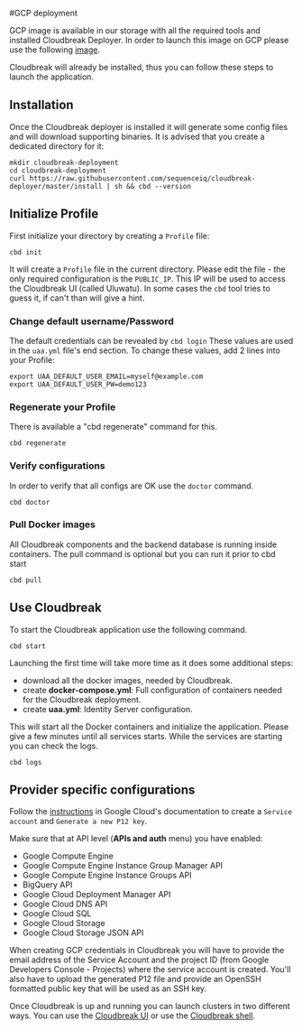 #GCP deployment

GCP image is available in our storage with all the required tools and installed Cloudbreak Deployer. In order to launch this image on GCP please use the following [image](http://storage.googleapis.com/sequenceiqimage/cb-centos71-amb210-2015-08-24-docker18.tar.gz).

Cloudbreak will already be installed, thus you can follow these steps to launch the application.

## Installation

Once the Cloudbreak deployer is installed it will generate some config files and will download supporting binaries. It is
advised that you create a dedicated directory for it:

```
mkdir cloudbreak-deployment
cd cloudbreak-deployment
curl https://raw.githubusercontent.com/sequenceiq/cloudbreak-deployer/master/install | sh && cbd --version
```

## Initialize Profile

First initialize your directory by creating a `Profile` file:

```
cbd init
```

It will create a `Profile` file in the current directory. Please edit the file - the only required
configuration is the `PUBLIC_IP`. This IP will be used to access the Cloudbreak UI
(called Uluwatu). In some cases the `cbd` tool tries to guess it, if can't than will give a hint.

### Change default username/Password

The default credentials can be revealed by `cbd login` These values are used in the `uaa.yml` file's end section. To change these values, add 2 lines into your Profile:

```
export UAA_DEFAULT_USER_EMAIL=myself@example.com
export UAA_DEFAULT_USER_PW=demo123
```

### Regenerate your Profile

There is available a "cbd regenerate" command for this.

```
cbd regenerate
```

### Verify configurations

In order to verify that all configs are OK use the `doctor` command.

```
cbd doctor
```

### Pull Docker images

All Cloudbreak components and the backend database is running inside containers. The pull command is optional but you can run it prior to cbd start

```
cbd pull
```

## Use Cloudbreak

To start the Cloudbreak application use the following command.

```
cbd start
```

Launching the first time will take more time as it does some additional steps:

- download all the docker images, needed by Cloudbreak.
- create **docker-compose.yml**: Full configuration of containers needed for the Cloudbreak deployment.
- create **uaa.yml**: Identity Server configuration.

This will start all the Docker containers and initialize the application. Please give a few minutes until all services starts. While the services are starting you can check the logs.

```
cbd logs
```

## Provider specific configurations

Follow the [instructions](https://cloud.google.com/storage/docs/authentication#service_accounts) in Google Cloud's documentation to create a `Service account` and `Generate a new P12 key`.

Make sure that at API level (**APIs and auth** menu) you have enabled:

* Google Compute Engine
* Google Compute Engine Instance Group Manager API
* Google Compute Engine Instance Groups API
* BigQuery API
* Google Cloud Deployment Manager API
* Google Cloud DNS API
* Google Cloud SQL
* Google Cloud Storage
* Google Cloud Storage JSON API

When creating GCP credentials in Cloudbreak you will have to provide the email address of the Service Account and the project ID (from Google Developers Console - Projects) where the service account is created. You'll also have to upload the generated P12 file and provide an OpenSSH formatted public key that will be used as an SSH key.

Once Cloudbreak is up and running you can launch clusters in two different ways. You can use the [Cloudbreak UI](gcp_cb_ui.md) or use the [Cloudbreak shell](gcp_cb_shell.md).

